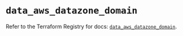 # `data_aws_datazone_domain`

Refer to the Terraform Registry for docs: [`data_aws_datazone_domain`](https://registry.terraform.io/providers/hashicorp/aws/6.0.0/docs/data-sources/datazone_domain).
